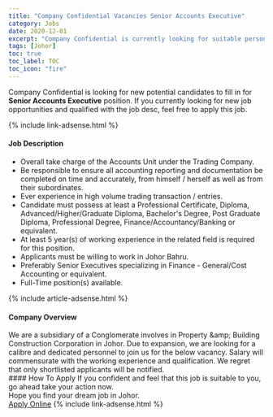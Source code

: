 ```yaml
---
title: "Company Confidential Vacancies Senior Accounts Executive" 
category: Jobs 
date: 2020-12-01 
excerpt: "Company Confidential is currently looking for suitable person to fill in the Senior Accounts Executive which positioned at Johor" 
tags: [Johor] 
toc: true 
toc_label: TOC 
toc_icon: "fire" 
--- 
```


<p>Company Confidential is looking for new potential candidates to fill in for <b>Senior Accounts Executive</b> position. If you currently looking for new job opportunities and qualified with the job desc, feel free to apply this job.
</p>{% include link-adsense.html %} 
<div><div><div><h4>Job Description</h4></div></div><div><div><span><div><ul><li>Overall take charge of the Accounts Unit under the Trading Company.</li><li>Be responsible to ensure all accounting reporting and documentation be completed on time and accurately, from himself / herself as well as from their subordinates.</li><li>Ever experience in high volume trading transaction / entries.</li><li>Candidate must possess at least a Professional Certificate, Diploma, Advanced/Higher/Graduate Diploma, Bachelor's Degree, Post Graduate Diploma, Professional Degree, Finance/Accountancy/Banking or equivalent.</li><li>At least 5 year(s) of working experience in the related field is required for this position.</li><li>Applicants must be willing to work in Johor Bahru.</li><li>Preferably Senior Executives specializing in Finance - General/Cost Accounting or equivalent.</li><li>Full-Time position(s) available.</li></ul></div></span></div></div></div> 
{% include article-adsense.html %} 
<div><div><div><h4>Company Overview</h4></div></div><div><div><span><div><div>We are a subsidiary of a Conglomerate involves in Property &amp;amp; Building Construction Corporation in Johor. Due to expansion, we are looking for a calibre and dedicated personnel to join us for the below vacancy. Salary will commensurate with the working experience and qualification. We regret that only shortlisted applicants will be notified.</div></div></span></div></div></div> 
#### How To Apply 
If you confident and feel that this job is suitable to you, go ahead take your action now. <br/> 
Hope you find your dream job in Johor. <br/> 
<a href="https://www.jobstreet.com.my/en/job/senior-accounts-executive-4433513?jobId=jobstreet-my-job-4433513&sectionRank=11&token=0~b12fd373-161a-4a70-bbcd-1c470fe3dc10&fr=SRP%20View%20In%20New%20Ta" class="btn btn--info" target="_blank" rel="nofollow noopenner">Apply Online</a> 
{% include link-adsense.html %} 
